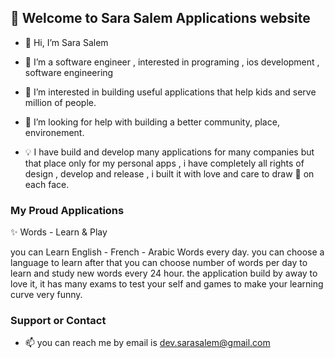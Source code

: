 ## 👋 Welcome to Sara Salem Applications website


- 👋 Hi, I’m Sara Salem

- 👀 I’m a software engineer , interested in programing , ios development , software engineering

- 🌱 I’m interested in building useful applications that help kids and serve million of people.

- 💞️ I’m looking for help with building a better community, place, environement.

- 💡 I have build and develop many applications for many companies but that place only for my personal apps , i have completely all rights of design ,   develop and release , i built it with love and care to draw 🙂 on each face.



### My Proud Applications

✨ Words - Learn & Play

   you can Learn English - French - Arabic Words every day.
   you can choose a language to learn after that you can choose number of words per day to learn and study new words every 24 hour.
   the application build by away to love it, it has many exams to test your self  and games to make your learning curve very funny.



### Support or Contact

- 📫 you can reach me by email is dev.sarasalem@gmail.com 


